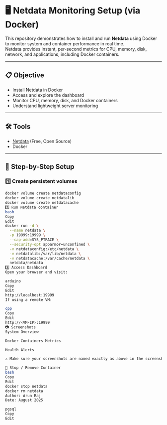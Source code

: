 # 🖥️ Netdata Monitoring Setup (via Docker)

This repository demonstrates how to install and run **Netdata** using Docker to monitor system and container performance in real time.  
Netdata provides instant, per-second metrics for CPU, memory, disk, network, and applications, including Docker containers.

---

## 📋 Objective
- Install Netdata in Docker
- Access and explore the dashboard
- Monitor CPU, memory, disk, and Docker containers
- Understand lightweight server monitoring

---

## 🛠 Tools
- [Netdata](https://www.netdata.cloud/) (Free, Open Source)
- Docker

---

## 🚀 Step-by-Step Setup

### 1️⃣ Create persistent volumes
```bash
docker volume create netdataconfig
docker volume create netdatalib
docker volume create netdatacache
2️⃣ Run Netdata container
bash
Copy
Edit
docker run -d \
  --name netdata \
  -p 19999:19999 \
  --cap-add=SYS_PTRACE \
  --security-opt apparmor=unconfined \
  -v netdataconfig:/etc/netdata \
  -v netdatalib:/var/lib/netdata \
  -v netdatacache:/var/cache/netdata \
  netdata/netdata
3️⃣ Access Dashboard
Open your browser and visit:

arduino
Copy
Edit
http://localhost:19999
If using a remote VM:

cpp
Copy
Edit
http://<VM-IP>:19999
📷 Screenshots
System Overview

Docker Containers Metrics

Health Alerts

⚠️ Make sure your screenshots are named exactly as above in the screenshots/ folder.

🧹 Stop / Remove Container
bash
Copy
Edit
docker stop netdata
docker rm netdata
Author: Arun Raj
Date: August 2025

pgsql
Copy
Edit
